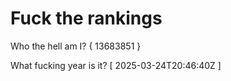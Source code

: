 # Fuck the rankings

Who the hell am I?
{ 13683851 }

What fucking year is it?
[ 2025-03-24T20:46:40Z ]
